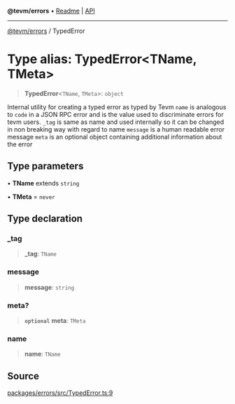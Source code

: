 **@tevm/errors** • [Readme](../README.md) \| [API](../globals.md)

***

[@tevm/errors](../README.md) / TypedError

# Type alias: TypedError\<TName, TMeta\>

> **TypedError**\<`TName`, `TMeta`\>: `object`

Internal utility for creating a typed error as typed by Tevm
`name` is analogous to `code` in a JSON RPC error and is the value used to discriminate errors
for tevm users.
`_tag` is same as name and used internally so it can be changed in non breaking way with regard to name
`message` is a human readable error message
`meta` is an optional object containing additional information about the error

## Type parameters

• **TName** extends `string`

• **TMeta** = `never`

## Type declaration

### \_tag

> **\_tag**: `TName`

### message

> **message**: `string`

### meta?

> **`optional`** **meta**: `TMeta`

### name

> **name**: `TName`

## Source

[packages/errors/src/TypedError.ts:9](https://github.com/evmts/tevm-monorepo/blob/main/packages/errors/src/TypedError.ts#L9)
